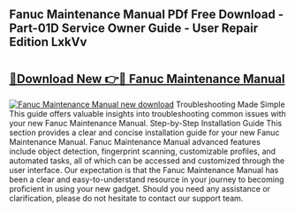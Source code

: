 ## Fanuc Maintenance Manual PDf Free Download - Part-01D Service Owner Guide - User Repair Edition LxkVv

# <h2><a href="http://bc26220.oget.top/?id=Fanuc+Maintenance+Manual">🔗Download New 👉🔴 Fanuc Maintenance Manual</a></h2>

[![Fanuc Maintenance Manual new download](https://i.imgur.com/5g1atiW.png)](http://bc26220.oget.top/?id=Fanuc+Maintenance+Manual)
Troubleshooting Made Simple This guide offers valuable insights into troubleshooting common issues with your new Fanuc Maintenance Manual. Step-by-Step Installation Guide This section provides a clear and concise installation guide for your new Fanuc Maintenance Manual. Fanuc Maintenance Manual advanced features include object detection, fingerprint scanning, customizable profiles, and automated tasks, all of which can be accessed and customized through the user interface. Our expectation is that the Fanuc Maintenance Manual has been a clear and easy-to-understand resource in your journey to becoming proficient in using your new gadget. Should you need any assistance or clarification, please do not hesitate to contact our support team.
